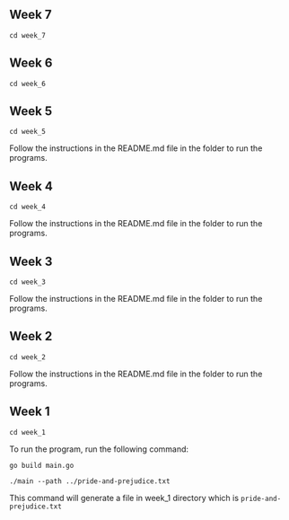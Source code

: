 ## Week 7
`cd week_7`

## Week 6
`cd week_6`

## Week 5
`cd week_5`

Follow the instructions in the README.md file in the folder to run the programs.

## Week 4
`cd week_4`

Follow the instructions in the README.md file in the folder to run the programs.

## Week 3
`cd week_3`

Follow the instructions in the README.md file in the folder to run the programs.

## Week 2
`cd week_2`

Follow the instructions in the README.md file in the folder to run the programs.

## Week 1
`cd week_1`

To run the program, run the following command:

````
go build main.go

./main --path ../pride-and-prejudice.txt
````

This command will generate a file in week_1 directory which is `pride-and-prejudice.txt`
